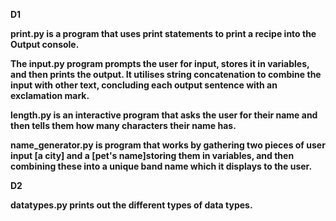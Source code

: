 **D1** 

**print.py is a program that uses print statements to print a recipe into the Output console.**

**The input.py program prompts the user for input, stores it in variables, and then prints the output. It utilises string concatenation to combine the input with other text, concluding each output sentence with an exclamation mark.**

**length.py is an  interactive program that asks the user for their name and then tells them how many characters their name has.**

**name_generator.py is program that works by gathering two pieces of user input [a city] and a [pet's name]storing them in variables, and then combining these into a unique band name which it displays to the user.**

**D2**

**datatypes.py prints out the different types of data types.**
